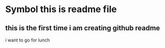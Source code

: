 # Symbol this is readme file
## this is the first time i am creating github readme
i want to go for lunch